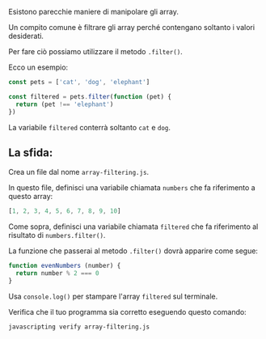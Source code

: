 Esistono parecchie maniere di manipolare gli array.

Un compito comune è filtrare gli array perché contengano soltanto i valori desiderati.

Per fare ciò possiamo utilizzare il metodo `.filter()`.

Ecco un esempio:

```js
const pets = ['cat', 'dog', 'elephant']

const filtered = pets.filter(function (pet) {
  return (pet !== 'elephant')
})
```

La variabile `filtered` conterrà soltanto `cat` e `dog`.

## La sfida:

Crea un file dal nome `array-filtering.js`.

In questo file, definisci una variabile chiamata `numbers` che fa riferimento a questo array:

```js
[1, 2, 3, 4, 5, 6, 7, 8, 9, 10]
```

Come sopra, definisci una variabile chiamata `filtered` che fa riferimento al risultato di `numbers.filter()`.

La funzione che passerai al metodo `.filter()` dovrà apparire come segue:

```js
function evenNumbers (number) {
  return number % 2 === 0
}
```

Usa `console.log()` per stampare l'array `filtered` sul terminale.

Verifica che il tuo programma sia corretto eseguendo questo comando:

```bash
javascripting verify array-filtering.js
```
